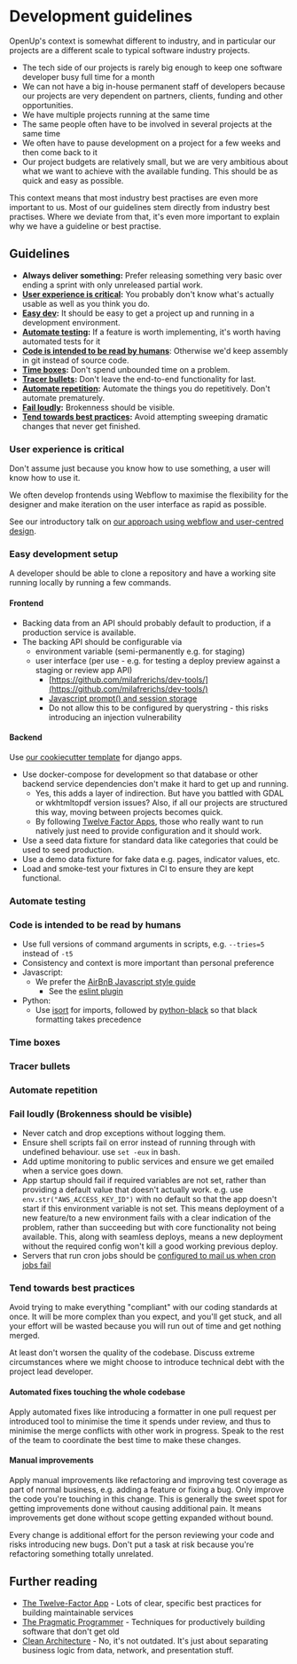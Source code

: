 # Development guidelines

OpenUp's context is somewhat different to industry, and in particular our projects are a different scale to typical software industry projects.

* The tech side of our projects is rarely big enough to keep one software developer busy full time for a month
* We can not have a big in-house permanent staff of developers because our projects are very dependent on partners, clients, funding and other opportunities.
* We have multiple projects running at the same time
* The same people often have to be involved in several projects at the same time
* We often have to pause development on a project for a few weeks and then come back to it
* Our project budgets are relatively small, but we are very ambitious about what we want to achieve with the available funding. This should be as quick and easy as possible.

This context means that most industry best practises are even more important to us. Most of our guidelines stem directly from industry best practises. Where we deviate from that, it's even more important to explain why we have a guideline or best practise.

## Guidelines

* **Always deliver something:** Prefer releasing something very basic over ending a sprint with only unreleased partial work.
* [**User experience is critical**](development-guidelines.md#user-experience-is-critical)**:** You probably don't know what's actually usable as well as you think you do.
* [**Easy dev**](development-guidelines.md#easy-development-setup)**:** It should be easy to get a project up and running in a development environment.
* [**Automate testing**](development-guidelines.md#automated-tests)**:** If a feature is worth implementing, it's worth having automated tests for it
* [**Code is intended to be read by humans**](development-guidelines.md#code-is-intended-to-be-read-by-humans): Otherwise we'd keep assembly in git instead of source code.
* [**Time boxes**](development-guidelines.md#time-boxes)**:** Don't spend unbounded time on a problem.
* [**Tracer bullets**](development-guidelines.md#tracer-bullets)**:** Don't leave the end-to-end functionality for last.
* [**Automate repetition**](development-guidelines.md#automate-repetition)**:** Automate the things you do repetitively. Don't automate prematurely.
* [**Fail loudly**](development-guidelines.md#fail-loudly-brokenness-should-be-visible)**:** Brokenness should be visible.
* [**Tend towards best practices**](development-guidelines.md#tend-towards-best-practises)**:** Avoid attempting sweeping dramatic changes that never get finished.

### User experience is critical

Don't assume just because you know how to use something, a user will know how to use it.

We often develop frontends using Webflow to maximise the flexibility for the designer and make iteration on the user interface as rapid as possible.

See our introductory talk on [our approach using webflow and user-centred design](https://za.pycon.org/talks/25-a-month-in-the-life-of-people-who-sprinkle-tech-webflow-django-and-users/).

### Easy development setup

A developer should be able to clone a repository and have a working site running locally by running a few commands.

#### Frontend

* Backing data from an API should probably default to production, if a production service is available.
* The backing API should be configurable via&#x20;
  * environment variable (semi-permanently e.g. for staging)
  * user interface (per use - e.g. for testing a deploy preview against a staging or review app API)
    * [https://github.com/milafrerichs/dev-tools/](https://github.com/milafrerichs/dev-tools/)
    * [Javascript prompt() and session storage](https://github.com/OpenUpSA/muni-portal-frontend/blob/a8dd961eccc0438520702c8fef3a61f35db17855/src/js/api.js#L6)
    * Do not allow this to be configured by querystring - this risks introducing an injection vulnerability&#x20;

#### Backend

Use [our cookiecutter template](https://github.com/OpenUpSA/cookiecutter-django-dokku) for django apps.

* Use docker-compose for development so that database or other backend service dependencies don't make it hard to get up and running.
  * Yes, this adds a layer of indirection. But have you battled with GDAL or wkhtmltopdf version issues? Also, if all our projects are structured this way, moving between projects becomes quick.
  * By following [Twelve Factor Apps](https://12factor.net/), those who really want to run natively just need to provide configuration and it should work.
* Use a seed data fixture for standard data like categories that could be used to seed production.
* Use a demo data fixture for fake data e.g. pages, indicator values, etc.
* Load and smoke-test your fixtures in CI to ensure they are kept functional.&#x20;

### Automate testing

### Code is intended to be read by humans

* Use full versions of command arguments in scripts, e.g. `--tries=5` instead of `-t5`
* Consistency and context is more important than personal preference
* Javascript:&#x20;
  * We prefer the [AirBnB Javascript style guide](https://github.com/airbnb/javascript/blob/master/README.md)
    * See the [eslint plugin](https://www.npmjs.com/package/eslint-config-airbnb)
* Python:
  * Use [isort](https://pypi.org/project/isort/) for imports, followed by [python-black](https://pypi.org/project/black/) so that black formatting takes precedence&#x20;

### Time boxes

### Tracer bullets

### Automate repetition

### Fail loudly (Brokenness should be visible)

* Never catch and drop exceptions without logging them.
* Ensure shell scripts fail on error instead of running through with undefined behaviour. use `set -eux` in bash.
* Add uptime monitoring to public services and ensure we get emailed when a service goes down.
* App startup should fail if required variables are not set, rather than providing a default value that doesn't actually work. e.g. use `env.str("AWS_ACCESS_KEY_ID")` with no default so that the app doesn't start if this environment variable is not set. This means deployment of a new feature/to a new environment fails with a clear indication of the problem, rather than succeeding but with core functionality not being available. This, along with seamless deploys, means a new deployment without the required config won't kill a good working previous deploy.
* Servers that run cron jobs should be [configured to mail us when cron jobs fail](https://github.com/OpenUpSA/ansible-config/#configure-cron-to-email-output-for-error-alerts)

### Tend towards best practices

Avoid trying to make everything "compliant" with our coding standards at once. It will be more complex than you expect, and you'll get stuck, and all your effort will be wasted because you will run out of time and get nothing merged.

At least don't worsen the quality of the codebase. Discuss extreme circumstances where we might choose to introduce technical debt with the project lead developer.

#### Automated fixes touching the whole codebase

Apply automated fixes like introducing a formatter in one pull request per introduced tool to minimise the time it spends under review, and thus to minimise the merge conflicts with other work in progress. Speak to the rest of the team to coordinate the best time to make these changes.

#### Manual improvements

Apply manual improvements like refactoring and improving test coverage as part of normal business, e.g. adding a feature or fixing a bug. Only improve the code you're touching in this change. This is generally the sweet spot for getting improvements done without causing additional pain. It means improvements get done without scope getting expanded without bound.

Every change is additional effort for the person reviewing your code and risks introducing new bugs. Don't put a task at risk because you're refactoring something totally unrelated.



## Further reading

* [The Twelve-Factor App](https://12factor.net/) - Lots of clear, specific best practices for building maintainable services
* [The Pragmatic Programmer](https://pragprog.com/titles/tpp20/the-pragmatic-programmer-20th-anniversary-edition/) - Techniques for productively building software that don't get old
* [Clean Architecture](https://blog.cleancoder.com/uncle-bob/2011/11/22/Clean-Architecture.html) - No, it's not outdated. It's just about separating business logic from data, network, and presentation stuff.



